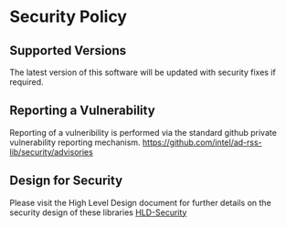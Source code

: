 # Security Policy

## Supported Versions

The latest version of this software will be updated with security fixes if required.

## Reporting a Vulnerability

Reporting of a vulneribility is performed via the standard github private vulnerability reporting mechanism.
https://github.com/intel/ad-rss-lib/security/advisories

## Design for Security

Please visit the High Level Design document for further details on the security design of these libraries
[HLD-Security](https://github.com/intel/ad-rss-lib/blob/master/doc/ad_rss/HLD-Security.md)
